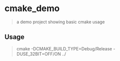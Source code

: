 # cmake_demo
> a demo project showing basic cmake usage

## Usage
> cmake -DCMAKE_BUILD_TYPE=Debug/Release -DUSE_32BIT=OFF/ON ../
